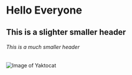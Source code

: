# Hello Everyone 
## This is a slighter smaller header
###### This is a much smaller header

![Image of Yaktocat](https://octodex.github.com/images/yaktocat.png) 
